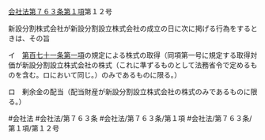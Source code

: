 [会社法第７６３条第１項](会社法＿＿＿＿第７６３条第１項)第１２号

新設分割株式会社が新設分割設立株式会社の成立の日に次に掲げる行為をするときは、その旨

イ　[第百七十一条第一項](会社法＿＿＿＿第１７１条第１項)の規定による株式の取得（同項第一号に規定する取得対価が新設分割設立株式会社の株式（これに準ずるものとして法務省令で定めるものを含む。ロにおいて同じ。）のみであるものに限る。）

ロ　剰余金の配当（配当財産が新設分割設立株式会社の株式のみであるものに限る。）


#会社法
#会社法/第７６３条
#会社法/第７６３条/第１項
#会社法/第７６３条/第１項/第１２号
